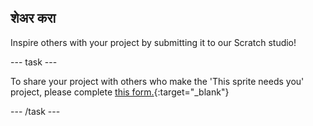 ## शेअर करा

Inspire others with your project by submitting it to our Scratch studio!

--- task ---

To share your project with others who make the 'This sprite needs you' project, please complete [this form.](https://form.raspberrypi.org/f/community-project-submissions){:target="_blank"}

--- /task ---

